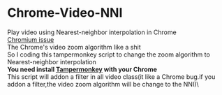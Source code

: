 # Chrome-Video-NNI
Play video using Nearest-neighbor interpolation in Chrome\
[Chromium issue](https://bugs.chromium.org/p/chromium/issues/detail?id=1310342)\
The Chrome's video zoom algorithm like a shit\
So I coding this tampermonkey script to change the zoom algorithm to Nearest-neighbor interpolation\
**You need install [Tampermonkey]([https://bugs.chromium.org/p/chromium/issues/detail?id=1310342](https://www.tampermonkey.net/)https://www.tampermonkey.net/) with your Chrome**\
This script will addon a filter in all video class(it like a Chrome bug.if you addon a filter,the video zoom algorithm will be change to the NNI)\
